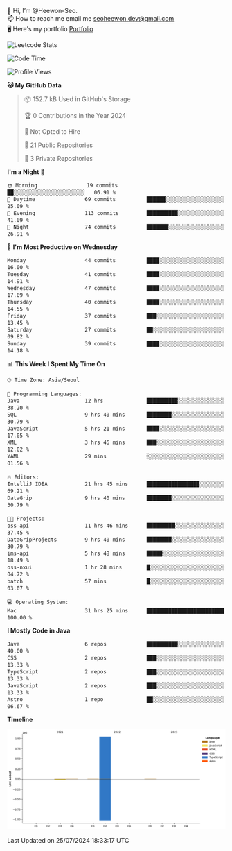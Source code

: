 👋 Hi, I’m @Heewon-Seo.  
📫 How to reach me email me seoheewon.dev@gmail.com   
🖥 Here's my portfolio [Portfolio](https://haileynotes.notion.site/HEEWON-SEO-f98fe97412ee4a6a94fd24fe6832f84c)

![Leetcode Stats](https://leetcode.card.workers.dev/?username=Heewon-Seo)

 <!--START_SECTION:waka-->
![Code Time](http://img.shields.io/badge/Code%20Time-1%2C350%20hrs%2046%20mins-blue)

![Profile Views](http://img.shields.io/badge/Profile%20Views-0-blue)

**🐱 My GitHub Data** 

> 📦 152.7 kB Used in GitHub's Storage 
 > 
> 🏆 0 Contributions in the Year 2024
 > 
> 🚫 Not Opted to Hire
 > 
> 📜 21 Public Repositories 
 > 
> 🔑 3 Private Repositories 
 > 
**I'm a Night 🦉** 

```text
🌞 Morning                19 commits          ██░░░░░░░░░░░░░░░░░░░░░░░   06.91 % 
🌆 Daytime                69 commits          ██████░░░░░░░░░░░░░░░░░░░   25.09 % 
🌃 Evening                113 commits         ██████████░░░░░░░░░░░░░░░   41.09 % 
🌙 Night                  74 commits          ███████░░░░░░░░░░░░░░░░░░   26.91 % 
```
📅 **I'm Most Productive on Wednesday** 

```text
Monday                   44 commits          ████░░░░░░░░░░░░░░░░░░░░░   16.00 % 
Tuesday                  41 commits          ████░░░░░░░░░░░░░░░░░░░░░   14.91 % 
Wednesday                47 commits          ████░░░░░░░░░░░░░░░░░░░░░   17.09 % 
Thursday                 40 commits          ████░░░░░░░░░░░░░░░░░░░░░   14.55 % 
Friday                   37 commits          ███░░░░░░░░░░░░░░░░░░░░░░   13.45 % 
Saturday                 27 commits          ██░░░░░░░░░░░░░░░░░░░░░░░   09.82 % 
Sunday                   39 commits          ████░░░░░░░░░░░░░░░░░░░░░   14.18 % 
```


📊 **This Week I Spent My Time On** 

```text
🕑︎ Time Zone: Asia/Seoul

💬 Programming Languages: 
Java                     12 hrs              ██████████░░░░░░░░░░░░░░░   38.20 % 
SQL                      9 hrs 40 mins       ████████░░░░░░░░░░░░░░░░░   30.79 % 
JavaScript               5 hrs 21 mins       ████░░░░░░░░░░░░░░░░░░░░░   17.05 % 
XML                      3 hrs 46 mins       ███░░░░░░░░░░░░░░░░░░░░░░   12.02 % 
YAML                     29 mins             ░░░░░░░░░░░░░░░░░░░░░░░░░   01.56 % 

🔥 Editors: 
IntelliJ IDEA            21 hrs 45 mins      █████████████████░░░░░░░░   69.21 % 
DataGrip                 9 hrs 40 mins       ████████░░░░░░░░░░░░░░░░░   30.79 % 

🐱‍💻 Projects: 
oss-api                  11 hrs 46 mins      █████████░░░░░░░░░░░░░░░░   37.45 % 
DataGripProjects         9 hrs 40 mins       ████████░░░░░░░░░░░░░░░░░   30.79 % 
ims-api                  5 hrs 48 mins       █████░░░░░░░░░░░░░░░░░░░░   18.49 % 
oss-nxui                 1 hr 28 mins        █░░░░░░░░░░░░░░░░░░░░░░░░   04.72 % 
batch                    57 mins             █░░░░░░░░░░░░░░░░░░░░░░░░   03.07 % 

💻 Operating System: 
Mac                      31 hrs 25 mins      █████████████████████████   100.00 % 
```

**I Mostly Code in Java** 

```text
Java                     6 repos             ██████████░░░░░░░░░░░░░░░   40.00 % 
CSS                      2 repos             ███░░░░░░░░░░░░░░░░░░░░░░   13.33 % 
TypeScript               2 repos             ███░░░░░░░░░░░░░░░░░░░░░░   13.33 % 
JavaScript               2 repos             ███░░░░░░░░░░░░░░░░░░░░░░   13.33 % 
Astro                    1 repo              ██░░░░░░░░░░░░░░░░░░░░░░░   06.67 % 
```



**Timeline**

![Lines of Code chart](https://raw.githubusercontent.com/Heewon-Seo/Heewon-Seo/main/assets/bar_graph.png)


 Last Updated on 25/07/2024 18:33:17 UTC
<!--END_SECTION:waka-->


